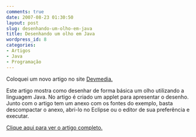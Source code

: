 ```yaml
---
comments: true
date: 2007-08-23 01:30:50
layout: post
slug: desenhando-um-olho-em-java
title: Desenhando um olho em Java
wordpress_id: 8
categories:
- Artigos
- Java
- Programação
---
```


Coloquei um novo artigo no site [Devmedia.](http://www.devmedia.com.br/)

Este artigo mostra como desenhar de forma básica um olho utilizando a linguagem Java. No artigo é criado um applet para apresentar o desenho. Junto com o artigo tem um anexo com os fontes do exemplo, basta descompactar o anexo, abri-lo no Eclipse ou o editor de sua preferência e executar.

[Clique aqui para ver o artigo completo.](http://www.devmedia.com.br/articles/viewcomp.asp?comp=6402)
